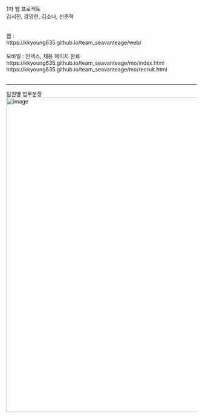 1차 웹 프로젝트 <br>
김서진, 강영현, 김소나, 신준혁 <br>

<br>
웹 :<br>
https://kkyoung635.github.io/team_seavanteage/web/<br><br>
모바일 : 인덱스, 채용 페이지 완료<br>
https://kkyoung635.github.io/team_seavanteage/mo/index.html<br>
https://kkyoung635.github.io/team_seavanteage/mo/recruit.html<br>
<br>
<hr>
팀원별 업무분장<br>
<img width="832" alt="image" src="https://github.com/kkyoung635/team_seavanteage/assets/158258174/6b8dea7f-470e-492e-87fe-b10d9bf3d478">

